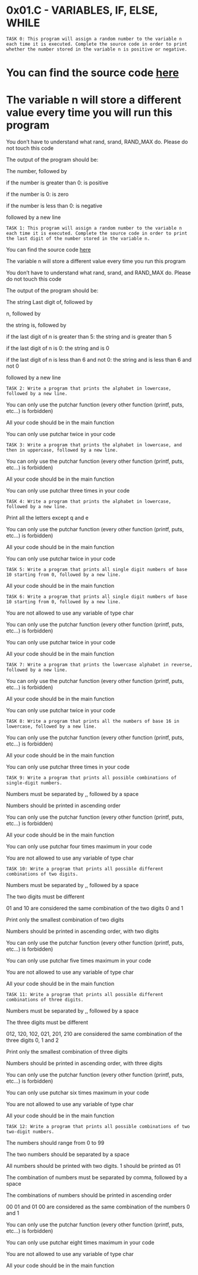 # 0x01.C - VARIABLES, IF, ELSE, WHILE

	TASK 0: This program will assign a random number to the variable n each time it is executed. Complete the source code in order to print whether the number stored in the variable n is positive or negative.

# You can find the source code [here](https://github.com/holbertonschool/0x01.c/blob/master/0-positive_or_negative_c)

# The variable n will store a different value every time you will run this program

You don’t have to understand what rand, srand, RAND_MAX do. Please do not touch this code

The output of the program should be:

The number, followed by

if the number is greater than 0: is positive

if the number is 0: is zero

if the number is less than 0: is negative

followed by a new line

	TASK 1: This program will assign a random number to the variable n each time it is executed. Complete the source code in order to print the last digit of the number stored in the variable n.

You can find the source code [here](https://github.com/holbertonschool/0x01.c/blob/master/1-last_digit_c)

The variable n will store a different value every time you run this program

You don’t have to understand what rand, srand, and RAND_MAX do. Please do not touch this code

The output of the program should be:

The string Last digit of, followed by

n, followed by

the string is, followed by

if the last digit of n is greater than 5: the string and is greater than 5

if the last digit of n is 0: the string and is 0

if the last digit of n is less than 6 and not 0: the string and is less than 6 and not 0

followed by a new line

	TASK 2: Write a program that prints the alphabet in lowercase, followed by a new line.

You can only use the putchar function (every other function (printf, puts, etc…) is forbidden)

All your code should be in the main function

You can only use putchar twice in your code

	TASK 3: Write a program that prints the alphabet in lowercase, and then in uppercase, followed by a new line.

You can only use the putchar function (every other function (printf, puts, etc…) is forbidden)

All your code should be in the main function

You can only use putchar three times in your code

	TASK 4: Write a program that prints the alphabet in lowercase, followed by a new line.

Print all the letters except q and e

You can only use the putchar function (every other function (printf, puts, etc…) is forbidden)

All your code should be in the main function

You can only use putchar twice in your code

	TASK 5: Write a program that prints all single digit numbers of base 10 starting from 0, followed by a new line.

All your code should be in the main function

	TASK 6: Write a program that prints all single digit numbers of base 10 starting from 0, followed by a new line.

You are not allowed to use any variable of type char

You can only use the putchar function (every other function (printf, puts, etc…) is forbidden)

You can only use putchar twice in your code

All your code should be in the main function

	TASK 7: Write a program that prints the lowercase alphabet in reverse, followed by a new line.

You can only use the putchar function (every other function (printf, puts, etc…) is forbidden)

All your code should be in the main function

You can only use putchar twice in your code

	TASK 8: Write a program that prints all the numbers of base 16 in lowercase, followed by a new line.

You can only use the putchar function (every other function (printf, puts, etc…) is forbidden)

All your code should be in the main function

You can only use putchar three times in your code

	TASK 9: Write a program that prints all possible combinations of single-digit numbers.

Numbers must be separated by ,, followed by a space

Numbers should be printed in ascending order

You can only use the putchar function (every other function (printf, puts, etc…) is forbidden)

All your code should be in the main function

You can only use putchar four times maximum in your code

You are not allowed to use any variable of type char

	TASK 10: Write a program that prints all possible different combinations of two digits.

Numbers must be separated by ,, followed by a space

The two digits must be different

01 and 10 are considered the same combination of the two digits 0 and 1

Print only the smallest combination of two digits

Numbers should be printed in ascending order, with two digits

You can only use the putchar function (every other function (printf, puts, etc…) is forbidden)

You can only use putchar five times maximum in your code

You are not allowed to use any variable of type char

All your code should be in the main function

	TASK 11: Write a program that prints all possible different combinations of three digits.

Numbers must be separated by ,, followed by a space

The three digits must be different

012, 120, 102, 021, 201, 210 are considered the same combination of the three digits 0, 1 and 2

Print only the smallest combination of three digits

Numbers should be printed in ascending order, with three digits

You can only use the putchar function (every other function (printf, puts, etc…) is forbidden)

You can only use putchar six times maximum in your code

You are not allowed to use any variable of type char

All your code should be in the main function

	TASK 12: Write a program that prints all possible combinations of two two-digit numbers.

The numbers should range from 0 to 99

The two numbers should be separated by a space

All numbers should be printed with two digits. 1 should be printed as 01

The combination of numbers must be separated by comma, followed by a space

The combinations of numbers should be printed in ascending order

00 01 and 01 00 are considered as the same combination of the numbers 0 and 1

You can only use the putchar function (every other function (printf, puts, etc…) is forbidden)

You can only use putchar eight times maximum in your code

You are not allowed to use any variable of type char

All your code should be in the main function

